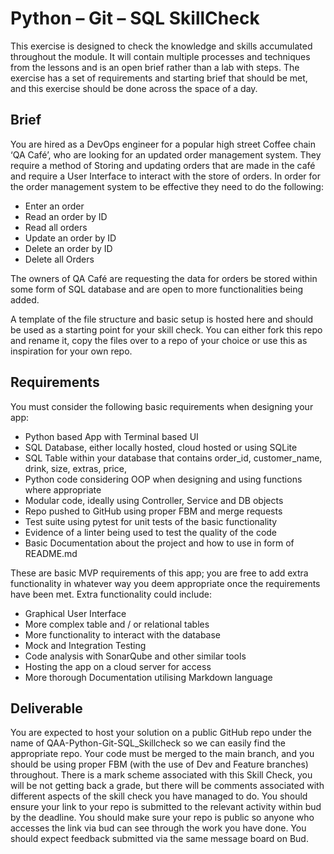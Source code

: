 # Python – Git – SQL SkillCheck 
This exercise is designed to check the knowledge and skills accumulated throughout the module. It will contain multiple processes and techniques from the lessons and is an open brief rather than a lab with steps. 
The exercise has a set of requirements and starting brief that should be met, and this exercise should be done across the space of a day. 

## Brief
You are hired as a DevOps engineer for a popular high street Coffee chain ‘QA Café’, who are looking for an updated order management system. They require a method of Storing and updating orders that are made in the café and require a User Interface to interact with the store of orders. In order for the order management system to be effective they need to do the following: 
-	Enter an order
-	Read an order by ID
-	Read all orders
-	Update an order by ID
-	Delete an order by ID
-	Delete all Orders

The owners of QA Café are requesting the data for orders be stored within some form of SQL database and are open to more functionalities being added. 

A template of the file structure and basic setup is hosted here and should be used as a starting point for your skill check. You can either fork this repo and rename it, copy the files over to a repo of your choice or use this as inspiration for your own repo. 


## Requirements
You must consider the following basic requirements when designing your app: 
-	Python based App with Terminal based UI
-	SQL Database, either locally hosted, cloud hosted or using SQLite
-	SQL Table within your database that contains order_id, customer_name, drink, size, extras, price,
-	Python code considering OOP when designing and using functions where appropriate
-	Modular code, ideally using Controller, Service and DB objects
-	Repo pushed to GitHub using proper FBM and merge requests
-	Test suite using pytest for unit tests of the basic functionality 
-	Evidence of a linter being used to test the quality of the code
-	Basic Documentation about the project and how to use in form of README.md

These are basic MVP requirements of this app; you are free to add extra functionality in whatever way you deem appropriate once the requirements have been met. Extra functionality could include: 
-	Graphical User Interface
-	More complex table and / or relational tables
-	More functionality to interact with the database
-	Mock and Integration Testing
-	Code analysis with SonarQube and other similar tools
-	Hosting the app on a cloud server for access
-	More thorough Documentation utilising Markdown language


## Deliverable
You are expected to host your solution on a public GitHub repo under the name of QAA-Python-Git-SQL_Skillcheck so we can easily find the appropriate repo. Your code must be merged to the main branch, and you should be using proper FBM (with the use of Dev and Feature branches) throughout. 
There is a mark scheme associated with this Skill Check, you will be not getting back a grade, but there will be comments associated with different aspects of the skill check you have managed to do. 
You should ensure your link to your repo is submitted to the relevant activity within bud by the deadline. You should make sure your repo is public so anyone who accesses the link via bud can see through the work you have done. You should expect feedback submitted via the same message board on Bud. 


